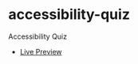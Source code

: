 # accessibility-quiz
 Accessibility Quiz
 <ul>
 <li>
 <a href="https://codringavan.github.io/accessibility-quiz/">Live Preview</a>
 </li>
 </ul>